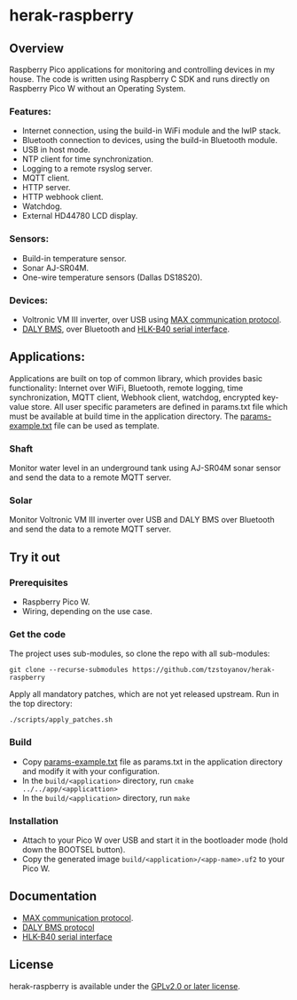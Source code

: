# herak-raspberry

## Overview
Raspberry Pico applications for monitoring and controlling devices in my house. The code is written
using Raspberry C SDK and runs directly on Raspberry Pico W without an Operating System.

### Features:
- Internet connection, using the build-in WiFi module and the lwIP stack.
- Bluetooth connection to devices, using the build-in Bluetooth module.
- USB in host mode.
- NTP client for time synchronization.
- Logging to a remote rsyslog server.
- MQTT client.
- HTTP server.
- HTTP webhook client.
- Watchdog.
- External HD44780 LCD display.

### Sensors:
- Build-in temperature sensor.
- Sonar AJ-SR04M.
- One-wire temperature sensors (Dallas DS18S20).

### Devices:
- Voltronic VM III inverter, over USB using [MAX communication protocol](docs/MAX-Communication-Protocol.pdf).
- [DALY BMS](docs/Daly-Communications-Protocol-V1.2.pdf), over Bluetooth and [HLK-B40 serial interface](docs/HLK-B40.pdf).

## Applications:
Applications are built on top of common library, which provides basic functionality:
Internet over WiFi, Bluetooth, remote logging, time synchronization, MQTT client, Webhook client,
watchdog, encrypted key-value store.
All user specific parameters are defined in params.txt file which must be available at
build time in the application directory. The [params-example.txt](app/params_example.txt) file can
be used as template.

### Shaft
Monitor water level in an underground tank using AJ-SR04M sonar sensor and send the data to
a remote MQTT server.

### Solar
Monitor Voltronic VM III inverter over USB and DALY BMS over Bluetooth and send the data to
a remote MQTT server.

## Try it out

### Prerequisites
- Raspberry Pico W.
- Wiring, depending on the use case.

### Get the code
The project uses sub-modules, so clone the repo with all sub-modules:
```
git clone --recurse-submodules https://github.com/tzstoyanov/herak-raspberry
```
Apply all mandatory patches, which are not yet released upstream. Run in the top directory:
```
./scripts/apply_patches.sh 
```

### Build
- Copy [params-example.txt](app/params_example.txt) file as params.txt in the application directory
and modify it with your configuration.
- In the `build/<application>` directory, run `cmake ../../app/<applicattion>`
- In the `build/<application>` directory, run `make`

### Installation
- Attach to your Pico W over USB and start it in the bootloader mode (hold down the BOOTSEL button).
- Copy the generated image `build/<application>/<app-name>.uf2` to your Pico W.

## Documentation
- [MAX communication protocol](docs/MAX-Communication-Protocol.pdf).
- [DALY BMS protocol](docs/Daly-Communications-Protocol-V1.2.pdf)
- [HLK-B40 serial interface](docs/HLK-B40.pdf)

## License
herak-raspberry is available under the [GPLv2.0 or later license](LICENSE).
